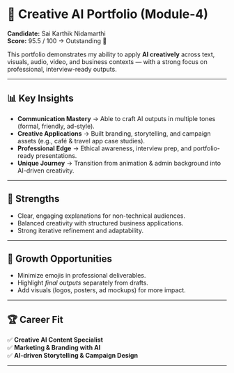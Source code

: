 # 🎨 Creative AI Portfolio (Module-4)  

**Candidate:** Sai Karthik Nidamarthi  
**Score:** 95.5 / 100 → Outstanding 🎯  

This portfolio demonstrates my ability to apply **AI creatively** across text, visuals, audio, video, and business contexts — with a strong focus on professional, interview-ready outputs.  

---

## 📊 Key Insights  

- **Communication Mastery** → Able to craft AI outputs in multiple tones (formal, friendly, ad-style).  
- **Creative Applications** → Built branding, storytelling, and campaign assets (e.g., café & travel app case studies).  
- **Professional Edge** → Ethical awareness, interview prep, and portfolio-ready presentations.  
- **Unique Journey** → Transition from animation & admin background into AI-driven creativity.  

---

## 🚀 Strengths  

- Clear, engaging explanations for non-technical audiences.  
- Balanced creativity with structured business applications.  
- Strong iterative refinement and adaptability.  

---

## 🔎 Growth Opportunities  

- Minimize emojis in professional deliverables.  
- Highlight *final outputs* separately from drafts.  
- Add visuals (logos, posters, ad mockups) for more impact.  

---

## 🏆 Career Fit  

✅ **Creative AI Content Specialist**  
✅ **Marketing & Branding with AI**  
✅ **AI-driven Storytelling & Campaign Design**  

---
